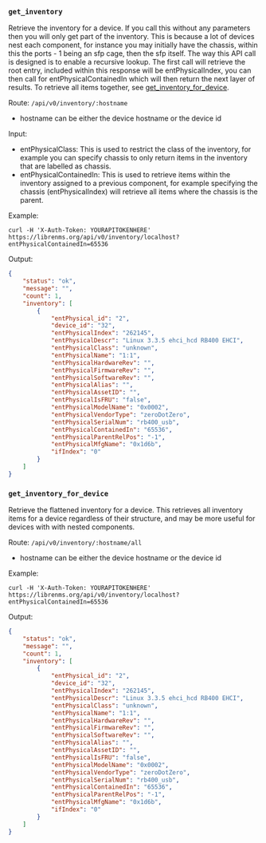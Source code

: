 ### `get_inventory`

Retrieve the inventory for a device. If you call this without any
parameters then you will only get part of the inventory. This is
because a lot of devices nest each component, for instance you may
initially have the chassis, within this the ports - 1 being an sfp
cage, then the sfp itself. The way this API call is designed is to
enable a recursive lookup. The first call will retrieve the root
entry, included within this response will be entPhysicalIndex, you can
then call for entPhysicalContainedIn which will then return the next
layer of results.  To retrieve all items together, see
[get_inventory_for_device](#get_inventory_for_device).

Route: `/api/v0/inventory/:hostname`

- hostname can be either the device hostname or the device id

Input:

- entPhysicalClass: This is used to restrict the class of the
  inventory, for example you can specify chassis to only return items
  in the inventory that are labelled as chassis.
- entPhysicalContainedIn: This is used to retrieve items within the
  inventory assigned to a previous component, for example specifying
  the chassis (entPhysicalIndex) will retrieve all items where the
  chassis is the parent.

Example:

```curl
curl -H 'X-Auth-Token: YOURAPITOKENHERE' https://librenms.org/api/v0/inventory/localhost?entPhysicalContainedIn=65536
```

Output:

```json
{
    "status": "ok",
    "message": "",
    "count": 1,
    "inventory": [
        {
            "entPhysical_id": "2",
            "device_id": "32",
            "entPhysicalIndex": "262145",
            "entPhysicalDescr": "Linux 3.3.5 ehci_hcd RB400 EHCI",
            "entPhysicalClass": "unknown",
            "entPhysicalName": "1:1",
            "entPhysicalHardwareRev": "",
            "entPhysicalFirmwareRev": "",
            "entPhysicalSoftwareRev": "",
            "entPhysicalAlias": "",
            "entPhysicalAssetID": "",
            "entPhysicalIsFRU": "false",
            "entPhysicalModelName": "0x0002",
            "entPhysicalVendorType": "zeroDotZero",
            "entPhysicalSerialNum": "rb400_usb",
            "entPhysicalContainedIn": "65536",
            "entPhysicalParentRelPos": "-1",
            "entPhysicalMfgName": "0x1d6b",
            "ifIndex": "0"
        }
    ]
}
```

### `get_inventory_for_device`

Retrieve the flattened inventory for a device.  This retrieves all
inventory items for a device regardless of their structure, and may be
more useful for devices with with nested components.

Route: `/api/v0/inventory/:hostname/all`

- hostname can be either the device hostname or the device id

Example:

```curl
curl -H 'X-Auth-Token: YOURAPITOKENHERE' https://librenms.org/api/v0/inventory/localhost?entPhysicalContainedIn=65536
```

Output:

```json
{
    "status": "ok",
    "message": "",
    "count": 1,
    "inventory": [
        {
            "entPhysical_id": "2",
            "device_id": "32",
            "entPhysicalIndex": "262145",
            "entPhysicalDescr": "Linux 3.3.5 ehci_hcd RB400 EHCI",
            "entPhysicalClass": "unknown",
            "entPhysicalName": "1:1",
            "entPhysicalHardwareRev": "",
            "entPhysicalFirmwareRev": "",
            "entPhysicalSoftwareRev": "",
            "entPhysicalAlias": "",
            "entPhysicalAssetID": "",
            "entPhysicalIsFRU": "false",
            "entPhysicalModelName": "0x0002",
            "entPhysicalVendorType": "zeroDotZero",
            "entPhysicalSerialNum": "rb400_usb",
            "entPhysicalContainedIn": "65536",
            "entPhysicalParentRelPos": "-1",
            "entPhysicalMfgName": "0x1d6b",
            "ifIndex": "0"
        }
    ]
}
```
